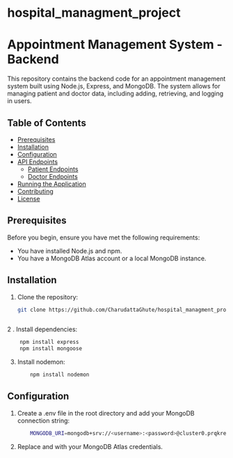 # hospital_managment_project
# Appointment Management System - Backend

This repository contains the backend code for an appointment management system built using Node.js, Express, and MongoDB. The system allows for managing patient and doctor data, including adding, retrieving, and logging in users.

## Table of Contents

- [Prerequisites](#prerequisites)
- [Installation](#installation)
- [Configuration](#configuration)
- [API Endpoints](#api-endpoints)
  - [Patient Endpoints](#patient-endpoints)
  - [Doctor Endpoints](#doctor-endpoints)
- [Running the Application](#running-the-application)
- [Contributing](#contributing)
- [License](#license)

## Prerequisites

Before you begin, ensure you have met the following requirements:
- You have installed Node.js and npm.
- You have a MongoDB Atlas account or a local MongoDB instance.

## Installation

1. Clone the repository:
   ```bash
   git clone https://github.com/CharudattaGhute/hospital_managment_project.git
  

2 . Install dependencies:
  ```bash
      npm install express
      npm install mongoose
  ```
3. Install nodemon:
   ```bash
       npm install nodemon
   ```
## Configuration
1. Create a .env file in the root directory and add your MongoDB connection string:
   ```bash
       MONGODB_URI=mongodb+srv://<username>:<password>@cluster0.prqkren.mongodb.net/appoinment
    ```
2. Replace <username> and <password> with your MongoDB Atlas credentials.


